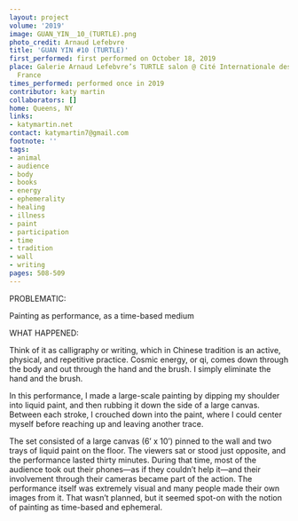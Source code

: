```yaml
---
layout: project
volume: '2019'
image: GUAN_YIN__10_(TURTLE).png
photo_credit: Arnaud Lefebvre
title: 'GUAN YIN #10 (TURTLE)'
first_performed: first performed on October 18, 2019
place: Galerie Arnaud Lefebvre’s TURTLE salon @ Cité Internationale des Arts, Paris,
  France
times_performed: performed once in 2019
contributor: katy martin
collaborators: []
home: Queens, NY
links:
- katymartin.net
contact: katymartin7@gmail.com
footnote: ''
tags:
- animal
- audience
- body
- books
- energy
- ephemerality
- healing
- illness
- paint
- participation
- time
- tradition
- wall
- writing
pages: 508-509
---
```


PROBLEMATIC:

Painting as performance, as a time-based medium

WHAT HAPPENED:

Think of it as calligraphy or writing, which in Chinese tradition is an active, physical, and repetitive practice. Cosmic energy, or qi, comes down through the body and out through the hand and the brush. I simply eliminate the hand and the brush.

In this performance, I made a large-scale painting by dipping my shoulder into liquid paint, and then rubbing it down the side of a large canvas. Between each stroke, I crouched down into the paint, where I could center myself before reaching up and leaving another trace.

The set consisted of a large canvas (6’ x 10’) pinned to the wall and two trays of liquid paint on the floor. The viewers sat or stood just opposite, and the performance lasted thirty minutes. During that time, most of the audience took out their phones—as if they couldn’t help it—and their involvement through their cameras became part of the action. The performance itself was extremely visual and many people made their own images from it. That wasn’t planned, but it seemed spot-on with the notion of painting as time-based and ephemeral.
